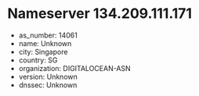 # Nameserver 134.209.111.171

* as_number: 14061
* name: Unknown
* city: Singapore
* country: SG
* organization: DIGITALOCEAN-ASN
* version: Unknown
* dnssec: Unknown
